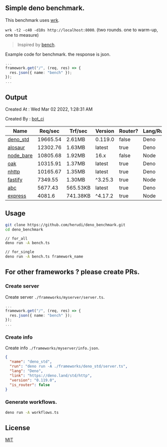 ## Simple deno benchmark.
This benchmark uses [wrk](https://github.com/wg/wrk).

`wrk -t2 -c40 -d10s http://localhost:8000`. (two rounds. one to warm-up, one to measure)

> Inspired by [bench](https://github.com/denosaurs/bench).

Example code for benchmark. the response is json.
```ts
...
framework.get("/", (req, res) => {
  res.json({ name: "bench" });
});
...
```

## Output
Created At : Wed Mar 02 2022, 1:28:31 AM

Created By : [bot_ci](https://github.com/herudi/deno_benchmarks/commits?author=github-actions%5Bbot%5D)

|Name|Req/sec|Trf/sec|Version|Router?|Lang/Runtime|
|----|----|----|----|----|----|
|[deno_std](https://deno.land/std/http)|19665.54|2.61MB|0.119.0|false|Deno|
|[alosaur](https://github.com/alosaur/alosaur)|12302.76|1.63MB|latest|true|Deno|
|[node_bare](https://nodejs.org)|10805.68|1.92MB|16.x|false|Node|
|[oak](https://github.com/oakserver/oak)|10315.91|1.37MB|latest|true|Deno|
|[nhttp](https://github.com/nhttp/nhttp)|10165.67|1.35MB|latest|true|Deno|
|[fastify](https://github.com/fastify/fastify)|7349.55|1.30MB|^3.25.3|true|Node|
|[abc](https://deno.land/x/abc)|5677.43|565.53KB|latest|true|Deno|
|[express](https://github.com/expressjs/express)|4081.6|741.38KB|^4.17.2|true|Node|


## Usage
```bash
git clone https://github.com/herudi/deno_benchmark.git
cd deno_benchmark

// for_all
deno run -A bench.ts

// for_single
deno run -A bench.ts framework_name
```
## For other frameworks ? please create PRs.
### Create server
Create server `./frameworks/myserver/server.ts`.
```ts
...
framework.get("/", (req, res) => {
  res.json({ name: "bench" });
});
...
```
### Create info
Create info `./frameworks/myserver/info.json`.
```json
{
  "name": "deno_std",
  "run": "deno run -A ./frameworks/deno_std/server.ts",
  "lang": "Deno",
  "link": "https://deno.land/std/http",
  "version": "0.119.0",
  "is_router": false
}
```
### Generate workflows.
```bash
deno run -A workflows.ts
```
## License

[MIT](LICENSE)

